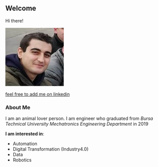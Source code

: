 ## Welcome

Hi there! 

![profile](https://raw.githubusercontent.com/mehmettbaki/mehmettbaki.github.io/main/trabzon%20(2).jpg) 

[feel free to add me on linkedin ](https://www.linkedin.com/in/mehmetnhisworld/)



### About Me

I am an animal lover person. I am engineer who graduated from _Bursa Technical University Mechatronics Engineering Department_ in 2019



**I am interested in**:

- Automation
- Digital Transformation (Industry4.0)
- Data
- Robotics


